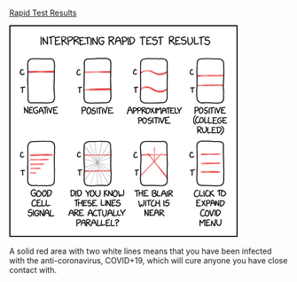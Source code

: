 [Rapid Test Results](https://xkcd.com/2558)

![Rapid Test Results](./random_comic.png)

A solid red area with two white lines means that you have been infected with the anti-coronavirus, COVID+19, which will cure anyone you have close contact with.

